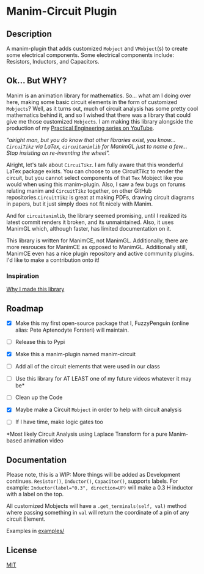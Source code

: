 # Manim-Circuit Plugin
## Description
A manim-plugin that adds customized `Mobject` and `VMobject`(s) to create some electrical components. Some electrical components include: Resistors, Inductors, and Capacitors.

## Ok... But WHY?
Manim is an animation library for mathematics. So... what am I doing over here, making some basic circuit elements in the form of customized `Mobjects`? Well, as it turns out, much of circuit analysis has some pretty cool mathematics behind it, and so I wished that there was a library that could give me those customized `Mobjects`. I am making this library alongside the production of my [Practical Engineering series on YouTube](https://www.youtube.com/playlist?list=PLxAacf1hM524ZExrv4PxZPQFUXTQ9Wn1Y).

*"airight man, but you do know that other libraries exist, you know... `CircuiTikz` via LaTex, `circuitanimlib` for ManimGL just to name a few... Stop insisting on re-inventing the wheel".*

Alright, let's talk about `CircuiTikz`. I am fully aware that this wonderful LaTex package exists. You can choose to use CircuitTikz to render the circuit, but you cannot select components of that `Tex` Mobject like you would when using this manim-plugin. Also, I saw a few bugs on forums relating manim and `CircuitTikz` together, on other GitHub repositories.`CircuitTikz` is great at making PDFs, drawing circuit diagrams in papers, but it just simply does not fit nicely with Manim.

And for `circuitanimlib`, the library seemed promising, until I realized its latest commit renders it broken, and its unmaintained. Also, it uses ManimGL which, although faster, has limited documentation on it.

This library is written for ManimCE, not ManimGL. Additionally, there are more resrouces for ManimCE as opposed to ManimGL. Additionally still, ManimCE even has a nice plugin repository and active community plugins. I'd like to make a contribution onto it!

### Inspiration
[Why I made this library](STORY.md)
## Roadmap
- [X] Make this my first open-source package that I, FuzzyPenguin (online alias: Pete Aptenodyte Forsteri) will maintain.
- [ ] Release this to Pypi
- [X] Make this a manim-plugin named manim-circuit
- [ ] Add all of the circuit elements that were used in our class
- [ ] Use this library for AT LEAST one of my future videos whatever it may be\*
- [ ] Clean up the Code
- [X] Maybe make a Circuit `Mobject` in order to help with circuit analysis
- [ ] If I have time, make logic gates too


\*Most likely Circuit Analysis using Laplace Transform for a pure Manim-based animation video
## Documentation

Please note, this is a WIP: More things will be added as Development continues.
`Resistor()`, `Inductor()`, `Capacitor()`, supports labels. For example:
`Inductor(label="0.3", direction=UP)` will make a 0.3 H inductor with a label on the top.

All customized Mobjects will have a `.get_terminals(self, val)` method where passing something in `val` will return the coordinate of a pin of any circuit Element.

Examples in [examples/](examples/)
## License

[MIT](https://choosealicense.com/licenses/mit/)

